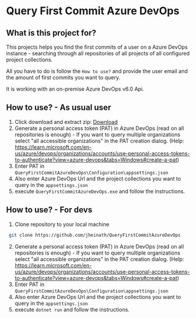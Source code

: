 # Query First Commit Azure DevOps

## What is this project for?
This projects helps you find the first commits of a user on a
Azure DevOps instance - searching through all repositories of all projects of all configured project collections.

All you have to do is follow the `How to use?` and provide the user email and the amount of first commits you want to query.

It is working with an on-premise Azure DevOps v6.0 Api.

## How to use? - As usual user
1. Click download and extract zip:
[Download](https://github.com/jheinath/QueryFirstCommitAzureDevOps/actions/runs/10972388692/artifacts/1961565100)
2. Generate a personal access token (PAT) in Azure DevOps (read on all repositories is enough) -
   If you  want to query multiple organizations select "all accessible organizations" in the PAT creation dialog. (Help: https://learn.microsoft.com/en-us/azure/devops/organizations/accounts/use-personal-access-tokens-to-authenticate?view=azure-devops&tabs=Windows#create-a-pat)
3. Enter PAT in `QueryFirstCommitAzureDevOps\Configuration\appsettings.json`
4. Also enter Azure DevOps Url and the project collections you want to query in the `appsettings.json`
5. execute `QueryFirstCommitAzureDevOps.exe` and follow the instructions.

## How to use? - For devs
1. Clone repository to your local machine
 ```bash
  git clone https://github.com/jheinath/QueryFirstCommitAzureDevOps
````
2. Generate a personal access token (PAT) in Azure DevOps (read on all repositories is enough) - 
If you  want to query multiple organizations select "all accessible organizations" in the PAT creation dialog. (Help: https://learn.microsoft.com/en-us/azure/devops/organizations/accounts/use-personal-access-tokens-to-authenticate?view=azure-devops&tabs=Windows#create-a-pat)
3. Enter PAT in `QueryFirstCommitAzureDevOps\Configuration\appsettings.json`
4. Also enter Azure DevOps Url and the project collections you want to query in the `appsettings.json`
5. execute `dotnet run` and follow the instructions.